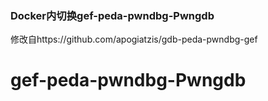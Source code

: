 ### Docker内切换gef-peda-pwndbg-Pwngdb

修改自https://github.com/apogiatzis/gdb-peda-pwndbg-gef

# gef-peda-pwndbg-Pwngdb
